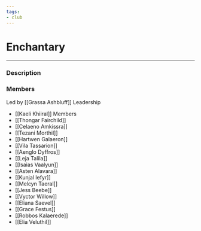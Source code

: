 ```yaml
---
tags:
- club
---
```

# Enchantary
---
### Description

### Members
Led by [[Grassa Ashbluff]]
Leadership
- [[Kaeli Khiiral]]
Members
- [[Thongar Fairchild]]
- [[Celaeno Amkissra]]
- [[Tezani Morthil]]
- [[Hartwen Galaeron]]
- [[Vila Tassarion]]
- [[Aenglo Dyffros]]
- [[Leja Talila]]
- [[Isaias Vaalyun]]
- [[Asten Alavara]]
- [[Kunjal Iefyr]]
- [[Melcyn Taeral]]
- [[Jess Beebe]]
- [[Vyctor Willow]]
- [[Eliana Saevel]]
- [[Grace Festus]]
- [[Robbos Kalaerede]]
- [[Elia Veluthil]]